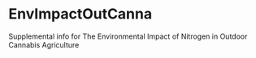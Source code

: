 # EnvImpactOutCanna
Supplemental info for The Environmental Impact of Nitrogen in Outdoor Cannabis Agriculture
